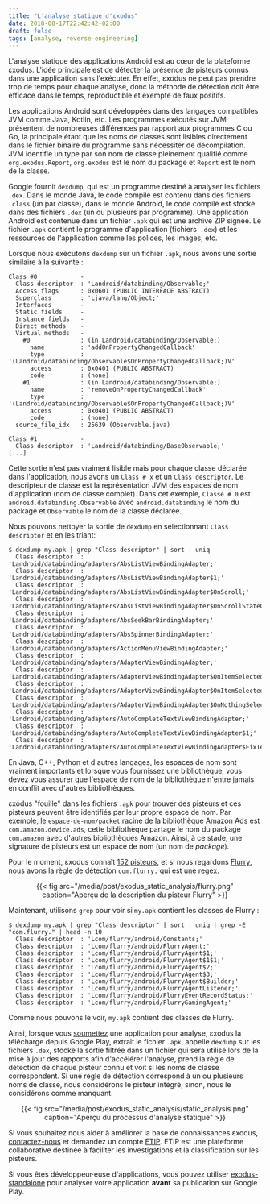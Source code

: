 ```yaml
---
title: "L'analyse statique d'εxodus"
date: 2018-08-17T22:42:42+02:00
draft: false
tags: [analyse, reverse-engineering]
---
```


L'analyse statique des applications Android est au cœur de la plateforme εxodus. L'idée principale est de détecter la présence de pisteurs connus dans une application sans l'exécuter. En effet, εxodus ne peut pas prendre trop de temps pour chaque analyse, donc la méthode de détection doit être efficace dans le temps, reproductible et exempte de faux positifs.

Les applications Android sont développées dans des langages compatibles JVM comme Java, Kotlin, etc. Les programmes exécutés sur JVM présentent de nombreuses différences par rapport aux programmes C ou Go, la principale étant que les noms de classes sont lisibles directement dans le fichier binaire du programme sans nécessiter de décompilation. JVM identifie un type par son nom de classe pleinement qualifié comme `org.exodus.Report`, `org.exodus` est le nom du package et `Report` est le nom de la classe.

Google fournit `dexdump`, qui est un programme destiné à analyser les fichiers `.dex`. Dans le monde Java, le code compilé est contenu dans des fichiers `.class` (un par classe), dans le monde Android, le code compilé est stocké dans des fichiers `.dex` (un ou plusieurs par programme). Une application Android est contenue dans un fichier `.apk` qui est une archive ZIP signée. Le fichier `.apk` contient le programme d'application (fichiers` .dex`) et les ressources de l'application comme les polices, les images, etc.

Lorsque nous exécutons `dexdump` sur un fichier `.apk`, nous avons une sortie similaire à la suivante :

```
Class #0            -
  Class descriptor  : 'Landroid/databinding/Observable;'
  Access flags      : 0x0601 (PUBLIC INTERFACE ABSTRACT)
  Superclass        : 'Ljava/lang/Object;'
  Interfaces        -
  Static fields     -
  Instance fields   -
  Direct methods    -
  Virtual methods   -
    #0              : (in Landroid/databinding/Observable;)
      name          : 'addOnPropertyChangedCallback'
      type          : '(Landroid/databinding/Observable$OnPropertyChangedCallback;)V'
      access        : 0x0401 (PUBLIC ABSTRACT)
      code          : (none)
    #1              : (in Landroid/databinding/Observable;)
      name          : 'removeOnPropertyChangedCallback'
      type          : '(Landroid/databinding/Observable$OnPropertyChangedCallback;)V'
      access        : 0x0401 (PUBLIC ABSTRACT)
      code          : (none)
  source_file_idx   : 25639 (Observable.java)

Class #1            -
  Class descriptor  : 'Landroid/databinding/BaseObservable;'
[...]
```

Cette sortie n'est pas vraiment lisible mais pour chaque classe déclarée dans l'application, nous avons un `Class # x` et un `Class descriptor`. Le descripteur de classe est la représentation JVM des espaces de nom d'application (nom de classe complet). Dans cet exemple, `Classe # 0` est `android.databinding.Observable` avec `android.databinding` le nom du package et `Observable` le nom de la classe déclarée.

Nous pouvons nettoyer la sortie de `dexdump` en sélectionnant `Class descriptor` et en les triant:

```
$ dexdump my.apk | grep "Class descriptor" | sort | uniq
  Class descriptor  : 'Landroid/databinding/adapters/AbsListViewBindingAdapter;'
  Class descriptor  : 'Landroid/databinding/adapters/AbsListViewBindingAdapter$1;'
  Class descriptor  : 'Landroid/databinding/adapters/AbsListViewBindingAdapter$OnScroll;'
  Class descriptor  : 'Landroid/databinding/adapters/AbsListViewBindingAdapter$OnScrollStateChanged;'
  Class descriptor  : 'Landroid/databinding/adapters/AbsSeekBarBindingAdapter;'
  Class descriptor  : 'Landroid/databinding/adapters/AbsSpinnerBindingAdapter;'
  Class descriptor  : 'Landroid/databinding/adapters/ActionMenuViewBindingAdapter;'
  Class descriptor  : 'Landroid/databinding/adapters/AdapterViewBindingAdapter;'
  Class descriptor  : 'Landroid/databinding/adapters/AdapterViewBindingAdapter$OnItemSelected;'
  Class descriptor  : 'Landroid/databinding/adapters/AdapterViewBindingAdapter$OnItemSelectedComponentListener;'
  Class descriptor  : 'Landroid/databinding/adapters/AdapterViewBindingAdapter$OnNothingSelected;'
  Class descriptor  : 'Landroid/databinding/adapters/AutoCompleteTextViewBindingAdapter;'
  Class descriptor  : 'Landroid/databinding/adapters/AutoCompleteTextViewBindingAdapter$1;'
  Class descriptor  : 'Landroid/databinding/adapters/AutoCompleteTextViewBindingAdapter$FixText;'
```

En Java, C++, Python et d'autres langages, les espaces de nom sont vraiment importants et lorsque vous fournissez une bibliothèque, vous devez vous assurer que l'espace de nom de la bibliothèque n'entre jamais en conflit avec d'autres bibliothèques.

εxodus "fouille" dans les fichiers `.apk` pour trouver des pisteurs et ces pisteurs peuvent être identifiés par leur propre espace de nom. Par exemple, le `espace-de-nom/packet` racine de la bibliothèque Amazon Ads est `com.amazon.device.ads`, cette bibliothèque partage le nom du package `com.amazon` avec d'autres bibliothèques Amazon. Ainsi, à ce stade, une signature de pisteurs est un espace de nom (un nom de _package_).

Pour le moment, εxodus connaît [152 pisteurs](https://reports.exodus-privacy.eu.org/trackers/), et si nous regardons [Flurry](https://reports.exodus-privacy.eu.org/trackers/25/), nous avons la règle de détection `com.flurry.` qui est une [regex](https://fr.wikipedia.org/wiki/Expression_r%C3%A9guli%C3%A8re).

<center>
{{< fig src="/media/post/exodus_static_analysis/flurry.png" caption="Aperçu de la description du pisteur Flurry" >}}
</center>

Maintenant, utilisons `grep` pour voir si `my.apk` contient les classes de Flurry :

```
$ dexdump my.apk | grep "Class descriptor" | sort | uniq | grep -E "com.flurry." | head -n 10
  Class descriptor  : 'Lcom/flurry/android/Constants;'
  Class descriptor  : 'Lcom/flurry/android/FlurryAgent;'
  Class descriptor  : 'Lcom/flurry/android/FlurryAgent$1;'
  Class descriptor  : 'Lcom/flurry/android/FlurryAgent$1$1;'
  Class descriptor  : 'Lcom/flurry/android/FlurryAgent$2;'
  Class descriptor  : 'Lcom/flurry/android/FlurryAgent$3;'
  Class descriptor  : 'Lcom/flurry/android/FlurryAgent$Builder;'
  Class descriptor  : 'Lcom/flurry/android/FlurryAgentListener;'
  Class descriptor  : 'Lcom/flurry/android/FlurryEventRecordStatus;'
  Class descriptor  : 'Lcom/flurry/android/FlurryGamingAgent;'
```

Comme nous pouvons le voir, `my.apk` contient des classes de Flurry.

Ainsi, lorsque vous [soumettez](https://reports.exodus-privacy.eu.org/analysis/submit/) une application pour analyse, εxodus la télécharge depuis Google Play, extrait le fichier `.apk`, appelle `dexdump` sur les fichiers `.dex`, stocke la sortie filtrée dans un fichier qui sera utilisé lors de la mise à jour des rapports afin d'accélérer l'analyse, prend la règle de détection de chaque pisteur connu et voit si les noms de classe correspondent. Si une règle de détection correspond à un ou plusieurs noms de classe, nous considérons le pisteur intégré, sinon, nous le considérons comme manquant.

<center>
{{< fig src="/media/post/exodus_static_analysis/static_analysis.png" caption="Aperçu du processus d'analyse statique" >}}
</center>

Si vous souhaitez nous aider à améliorer la base de connaissances εxodus, [contactez-nous](/fr/page/who/) et demandez un compte [ETIP](http://etip.exodus-privacy.eu.org/). ETIP est une plateforme collaborative destinée à faciliter les investigations et la classification sur les pisteurs.

Si vous êtes développeur·euse d'applications, vous pouvez utiliser [exodus-standalone](https://github.com/Exodus-Privacy/exodus-standalone) pour analyser votre application **avant** sa publication sur Google Play.
